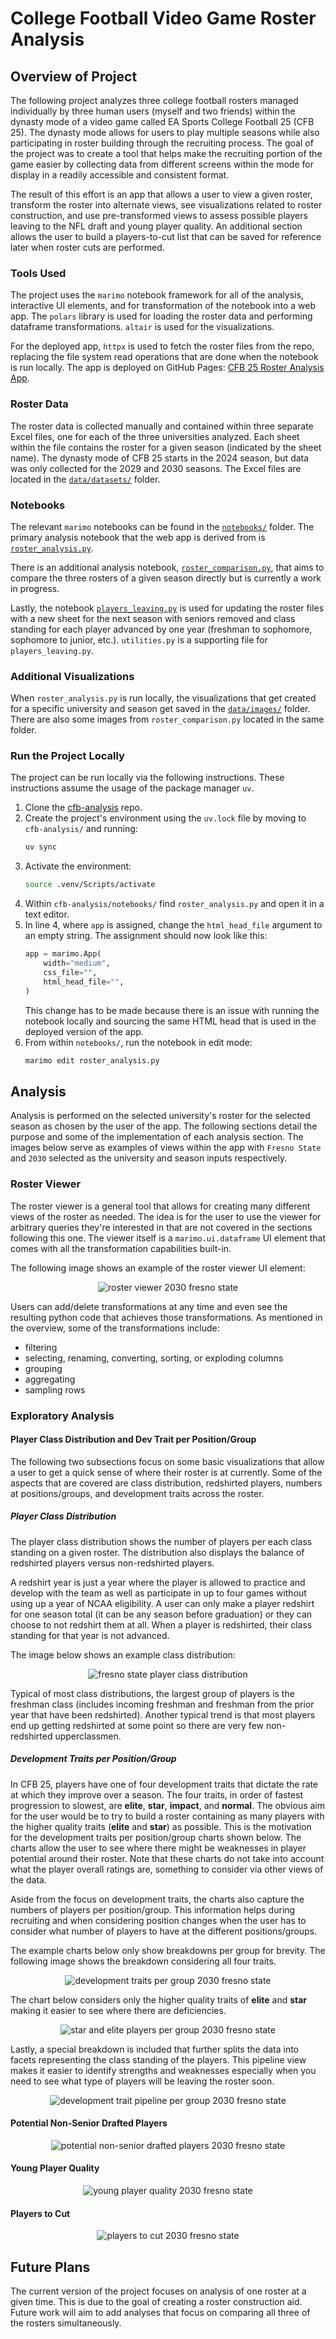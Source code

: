# **College Football Video Game Roster Analysis**

## **Overview of Project**
The following project analyzes three college football rosters managed
individually by three human users (myself and two friends) within the dynasty
mode of a video game called EA Sports College Football 25 (CFB 25). The dynasty
mode allows for users to play multiple seasons while also participating in
roster building through the recruiting process. The goal of the project was to
create a tool that helps make the recruiting portion of the game easier by
collecting data from different screens within the mode for display in a readily
accessible and consistent format.

The result of this effort is an app that allows a user to view a given roster,
transform the roster into alternate views, see visualizations related to roster
construction, and use pre-transformed views to assess possible players leaving
to the NFL draft and young player quality. An additional section allows the user
to build a players-to-cut list that can be saved for reference later when roster
cuts are performed.

### **Tools Used**
The project uses the `marimo` notebook framework for all of the analysis,
interactive UI elements, and for transformation of the notebook into a web app.
The `polars` library is used for loading the roster data and performing
dataframe transformations. `altair` is used for the visualizations.

For the deployed app, `httpx` is used to fetch the roster files from the repo,
replacing the file system read operations that are done when the notebook is run
locally. The app is deployed on GitHub Pages: [CFB 25 Roster Analysis
App](https://cdpeters.github.io/cfb-analysis/).

### **Roster Data**
The roster data is collected manually and contained within three separate Excel
files, one for each of the three universities analyzed. Each sheet within the
file contains the roster for a given season (indicated by the sheet name). The
dynasty mode of CFB 25 starts in the 2024 season, but data was only collected
for the 2029 and 2030 seasons. The Excel files are located in the
[`data/datasets/`](https://github.com/cdpeters/cfb-analysis/tree/main/data/datasets)
folder.

### **Notebooks**
The relevant `marimo` notebooks can be found in the
[`notebooks/`](https://github.com/cdpeters/cfb-analysis/tree/main/notebooks)
folder. The primary analysis notebook that the web app is derived from is
[`roster_analysis.py`](https://github.com/cdpeters/cfb-analysis/blob/main/notebooks/roster_analysis.py).

There is an additional analysis notebook,
[`roster_comparison.py`](https://github.com/cdpeters/cfb-analysis/blob/main/notebooks/roster_comparison.py),
that aims to compare the three rosters of a given season directly but is
currently a work in progress.

Lastly, the notebook
[`players_leaving.py`](https://github.com/cdpeters/cfb-analysis/blob/main/notebooks/players_leaving.py)
is used for updating the roster files with a new sheet for the next season with
seniors removed and class standing for each player advanced by one year
(freshman to sophomore, sophomore to junior, etc.). `utilities.py` is a
supporting file for `players_leaving.py`.

### **Additional Visualizations**
When `roster_analysis.py` is run locally, the visualizations that get created
for a specific university and season get saved in the
[`data/images/`](https://github.com/cdpeters/cfb-analysis/tree/main/data/images)
folder. There are also some images from `roster_comparison.py` located in the
same folder.

### **Run the Project Locally**
The project can be run locally via the following instructions. These
instructions assume the usage of the package manager `uv`.

1. Clone the [cfb-analysis](https://github.com/cdpeters/cfb-analysis) repo.
1. Create the project's environment using the `uv.lock` file by moving to
   `cfb-analysis/` and running:
    ```bash
    uv sync
    ```
1. Activate the environment:
    ```bash
    source .venv/Scripts/activate
    ```
1. Within `cfb-analysis/notebooks/` find `roster_analysis.py` and open it in a
   text editor.
1. In line 4, where `app` is assigned, change the `html_head_file` argument to
   an empty string. The assignment should now look like this:
    ```python
    app = marimo.App(
        width="medium",
        css_file="",
        html_head_file="",
    )
    ```
    This change has to be made because there is an issue with running the
    notebook locally and sourcing the same HTML head that is used in the
    deployed version of the app.
1. From within `notebooks/`, run the notebook in edit mode:
    ```bash
    marimo edit roster_analysis.py
    ```

## **Analysis**
Analysis is performed on the selected university's roster for the selected
season as chosen by the user of the app. The following sections detail the
purpose and some of the implementation of each analysis section. The images
below serve as examples of views within the app with `Fresno State` and `2030`
selected as the university and season inputs respectively.

### **Roster Viewer**
The roster viewer is a general tool that allows for creating many different
views of the roster as needed. The idea is for the user to use the viewer for
arbitrary queries they're interested in that are not covered in the sections
following this one. The viewer itself is a `marimo.ui.dataframe` UI element that
comes with all the transformation capabilities built-in.

The following image shows an example of the roster viewer UI element:

<div align="center">
    <img src="data/images/README_images/roster_viewer_2030_fresno_state.svg"
         alt="roster viewer 2030 fresno state" />
</div>

Users can add/delete transformations at any time and even see the resulting
python code that achieves those transformations. As mentioned in the overview,
some of the transformations include:
- filtering
- selecting, renaming, converting, sorting, or exploding columns
- grouping
- aggregating
- sampling rows

### **Exploratory Analysis**
#### **Player Class Distribution and Dev Trait per Position/Group**
The following two subsections focus on some basic visualizations that allow a
user to get a quick sense of where their roster is at currently. Some of the
aspects that are covered are class distribution, redshirted players, numbers at
positions/groups, and development traits across the roster.
##### **Player Class Distribution**
The player class distribution shows the number of players per each class
standing on a given roster. The distribution also displays the balance of
redshirted players versus non-redshirted players.

A redshirt year is just a year where the player is allowed to practice and
develop with the team as well as participate in up to four games without using
up a year of NCAA eligibility. A user can only make a player redshirt for one
season total (it can be any season before graduation) or they can choose to not
redshirt them at all. When a player is redshirted, their class standing for that
year is not advanced.

The image below shows an example class distribution:

<div align="center">
    <img src="data/images/fresno_state/2030/2030_player_classes_fresno_state.svg"
         alt="fresno state player class distribution" />
</div>

Typical of most class distributions, the largest group of players is the
freshman class (includes incoming freshman and freshman from the prior year that
have been redshirted). Another typical trend is that most players end up getting
redshirted at some point so there are very few non-redshirted upperclassmen.

##### **Development Traits per Position/Group**
In CFB 25, players have one of four development traits that dictate the rate at
which they improve over a season. The four traits, in order of fastest
progression to slowest, are **elite**, **star**, **impact**, and **normal**. The
obvious aim for the user would be to try to build a roster containing as many
players with the higher quality traits (**elite** and **star**) as possible.
This is the motivation for the development traits per position/group charts
shown below. The charts allow the user to see where there might be weaknesses in
player potential around their roster. Note that these charts do not take into
account what the player overall ratings are, something to consider via other
views of the data.

Aside from the focus on development traits, the charts also capture the numbers
of players per position/group. This information helps during recruiting and when
considering position changes when the user has to consider what number of
players to have at the different positions/groups.

The example charts below only show breakdowns per group for brevity. The
following image shows the breakdown considering all four traits.

<div align="center">
    <img src="data/images/fresno_state/2030/2030_dev_per_group_fresno_state.svg"
         alt="development traits per group 2030 fresno state" />
</div>

The chart below considers only the higher quality traits of **elite** and
**star** making it easier to see where there are deficiencies.

<div align="center">
    <img src="data/images/fresno_state/2030/2030_star_elite_per_group_fresno_state.svg"
         alt="star and elite players per group 2030 fresno state" />
</div>

Lastly, a special breakdown is included that further splits the data into facets
representing the class standing of the players. This pipeline view makes it
easier to identify strengths and weaknesses especially when you need to see what
type of players will be leaving the roster soon.

<div align="center">
    <img src="data/images/fresno_state/2030/2030_dev_per_group_pipeline_fresno_state.svg"
         alt="development trait pipeline per group 2030 fresno state" />
</div>

#### **Potential Non-Senior Drafted Players**


<div align="center">
    <img src="data/images/README_images/potential_non_senior_drafted_2030_fresno_state.svg"
         alt="potential non-senior drafted players 2030 fresno state" />
</div>



#### **Young Player Quality**


<div align="center">
    <img src="data/images/README_images/young_player_quality_2030_fresno_state.svg"
         alt="young player quality 2030 fresno state" />
</div>



#### **Players to Cut**


<div align="center">
    <img src="data/images/README_images/players_to_cut_2030_fresno_state.svg"
         alt="players to cut 2030 fresno state" />
</div>



## **Future Plans**
The current version of the project focuses on analysis of one roster at a given
time. This is due to the goal of creating a roster construction aid. Future work
will aim to add analyses that focus on comparing all three of the rosters
simultaneously.
